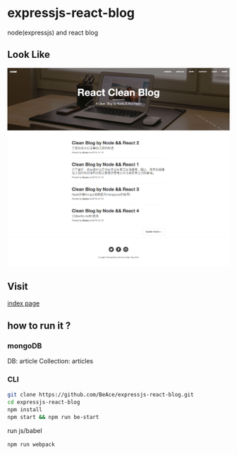 # expressjs-react-blog

node(expressjs) and react blog

## Look Like

![](./screenshot/home.png)

## Visit

[index page](https://beace.tech/)

## how to run it ?

### mongoDB

DB: article
Collection: articles

### CLI

```bash
git clone https://github.com/BeAce/expressjs-react-blog.git
cd expressjs-react-blog
npm install
npm start && npm run be-start
```

run js/babel
```bash
npm run webpack
```

